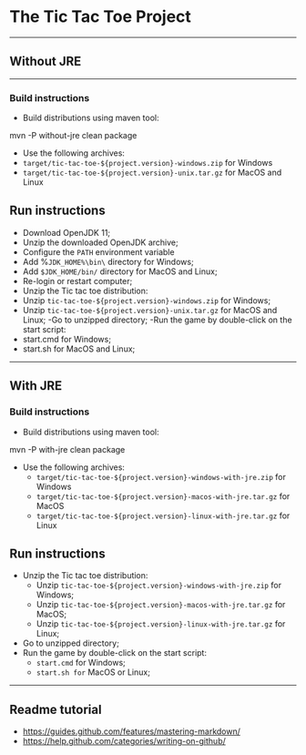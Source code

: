 # The Tic Tac Toe Project

-----------------------------------------------------------------------------------

## Without JRE

-----------------------------------------------------------------------------------

### Build instructions

- Build distributions using maven tool:

mvn -P without-jre clean package

- Use the following archives:
- `target/tic-tac-toe-${project.version}-windows.zip` for Windows
- `target/tic-tac-toe-${project.version}-unix.tar.gz` for MacOS and Linux

## Run instructions

- Download OpenJDK 11;
- Unzip the downloaded OpenJDK archive;
- Configure the `PATH` environment variable
- Add %`JDK_HOME%\bin\` directory for Windows;
- Add `$JDK_HOME/bin/` directory for MacOS and Linux;
- Re-login or restart computer;
- Unzip the Tic tac toe distribution:
- Unzip `tic-tac-toe-${project.version}-windows.zip` for Windows;
- Unzip `tic-tac-toe-${project.version}-unix.tar.gz` for MacOS and Linux; -Go to unzipped directory; -Run the game by
  double-click on the start script:
- start.cmd for Windows;
- start.sh for MacOS and Linux;

-----------------------------------------------------------------------------------

With JRE
-----------------------------------------------------------------------------------

### Build instructions

- Build distributions using maven tool:

mvn -P with-jre clean package

- Use the following archives:
  - `target/tic-tac-toe-${project.version}-windows-with-jre.zip` for Windows
  - `target/tic-tac-toe-${project.version}-macos-with-jre.tar.gz` for MacOS
  - `target/tic-tac-toe-${project.version}-linux-with-jre.tar.gz` for Linux

## Run instructions

- Unzip the Tic tac toe distribution:
  - Unzip `tic-tac-toe-${project.version}-windows-with-jre.zip` for Windows;
  - Unzip `tic-tac-toe-${project.version}-macos-with-jre.tar.gz` for MacOS;
  - Unzip `tic-tac-toe-${project.version}-linux-with-jre.tar.gz` for Linux;
- Go to unzipped directory;
- Run the game by double-click on the start script:
  - `start.cmd` for Windows;
  - `start.sh for` MacOS or Linux;

-----------------------------------------------------------------------------------

## Readme tutorial

- https://guides.github.com/features/mastering-markdown/
- https://help.github.com/categories/writing-on-github/
